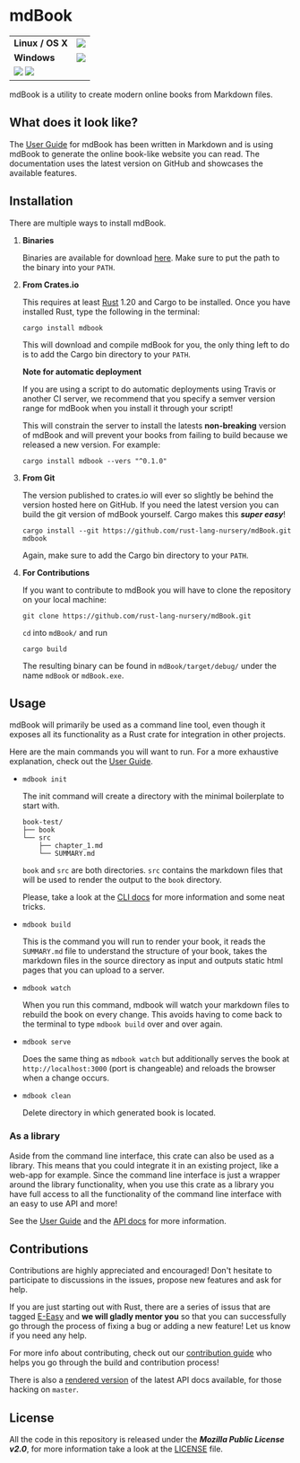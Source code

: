 # mdBook

<table>
    <tr>
        <td><strong>Linux / OS X</strong></td>
        <td>
            <a href="https://travis-ci.org/rust-lang-nursery/mdBook"><img src="https://travis-ci.org/rust-lang-nursery/mdBook.svg?branch=master"></a>
        </td>
    </tr>
    <tr>
        <td><strong>Windows</strong></td>
        <td>
            <a href="https://ci.appveyor.com/project/rust-lang-libs/mdbook"><img src="https://ci.appveyor.com/api/projects/status/ysyke2rvo85sni55?svg=true"></a>
        </td>
    </tr>
    <tr>
        <td colspan="2">
            <a href="https://crates.io/crates/mdbook"><img src="https://img.shields.io/crates/v/mdbook.svg"></a>
            <a href="LICENSE"><img src="https://img.shields.io/github/license/rust-lang-nursery/mdBook.svg"></a>
        </td>
    </tr>
</table>

mdBook is a utility to create modern online books from Markdown files.


## What does it look like?

The [User Guide] for mdBook has been written in Markdown and is using mdBook to
generate the online book-like website you can read. The documentation uses the
latest version on GitHub and showcases the available features.

## Installation

There are multiple ways to install mdBook.

1. **Binaries**

   Binaries are available for download [here][releases]. Make sure to put the
   path to the binary into your `PATH`.

2. **From Crates.io**

   This requires at least [Rust] 1.20 and Cargo to be installed. Once you have installed
   Rust, type the following in the terminal:

   ```
   cargo install mdbook
   ```

   This will download and compile mdBook for you, the only thing left to do is
   to add the Cargo bin directory to your `PATH`.

   **Note for automatic deployment**

   If you are using a script to do automatic deployments using Travis or
   another CI server, we recommend that you specify a semver version range for
   mdBook when you install it through your script!

   This will constrain the server to install the latests **non-breaking**
   version of mdBook and will prevent your books from failing to build because
   we released a new version. For example:

   ```
   cargo install mdbook --vers "^0.1.0"
   ```

3. **From Git**  

   The version published to crates.io will ever so slightly be behind the
   version hosted here on GitHub. If you need the latest version you can build
   the git version of mdBook yourself. Cargo makes this ***super easy***!

   ```
   cargo install --git https://github.com/rust-lang-nursery/mdBook.git mdbook
   ```

   Again, make sure to add the Cargo bin directory to your `PATH`.

4. **For Contributions**  

   If you want to contribute to mdBook you will have to clone the repository on
   your local machine:

   ```
   git clone https://github.com/rust-lang-nursery/mdBook.git
   ```

   `cd` into `mdBook/` and run

   ```
   cargo build
   ```

   The resulting binary can be found in `mdBook/target/debug/` under the name
   `mdBook` or `mdBook.exe`.


## Usage

mdBook will primarily be used as a command line tool, even though it exposes
all its functionality as a Rust crate for integration in other projects.

Here are the main commands you will want to run. For a more exhaustive
explanation, check out the [User Guide].

- `mdbook init`

    The init command will create a directory with the minimal boilerplate to
    start with.

    ```
    book-test/
    ├── book
    └── src
        ├── chapter_1.md
        └── SUMMARY.md
    ```

    `book` and `src` are both directories. `src` contains the markdown files
    that will be used to render the output to the `book` directory.

    Please, take a look at the [CLI docs] for more information and some neat tricks.

- `mdbook build`

    This is the command you will run to render your book, it reads the
    `SUMMARY.md` file to understand the structure of your book, takes the
    markdown files in the source directory as input and outputs static html
    pages that you can upload to a server.

- `mdbook watch`

    When you run this command, mdbook will watch your markdown files to rebuild
    the book on every change. This avoids having to come back to the terminal
    to type `mdbook build` over and over again.

- `mdbook serve`

    Does the same thing as `mdbook watch` but additionally serves the book at
    `http://localhost:3000` (port is changeable) and reloads the browser when a
    change occurs.

- `mdbook clean`

    Delete directory in which generated book is located.


### As a library

Aside from the command line interface, this crate can also be used as a
library. This means that you could integrate it in an existing project, like a
web-app for example. Since the command line interface is just a wrapper around
the library functionality, when you use this crate as a library you have full
access to all the functionality of the command line interface with an easy to
use API and more!

See the [User Guide] and the [API docs] for more information.

## Contributions

Contributions are highly appreciated and encouraged! Don't hesitate to
participate to discussions in the issues, propose new features and ask for
help.

If you are just starting out with Rust, there are a series of issus that are
tagged [E-Easy] and **we will gladly mentor you** so that you can successfully
go through the process of fixing a bug or adding a new feature! Let us know if
you need any help.

For more info about contributing, check out our [contribution guide] who helps
you go through the build and contribution process!

There is also a [rendered version][master-docs] of the latest API docs
available, for those hacking on `master`.


## License

All the code in this repository is released under the ***Mozilla Public License v2.0***, for more information take a look at the [LICENSE] file.


[User Guide]: https://rust-lang-nursery.github.io/mdBook/
[API docs]: https://docs.rs/mdbook/*/mdbook/
[E-Easy]: https://github.com/rust-lang-nursery/mdBook/issues?q=is%3Aopen+is%3Aissue+label%3AE-Easy
[contribution guide]: https://github.com/rust-lang-nursery/mdBook/blob/master/CONTRIBUTING.md
[LICENSE]: https://github.com/rust-lang-nursery/mdBook/blob/master/LICENSE
[releases]: https://github.com/rust-lang-nursery/mdBook/releases
[Rust]: https://www.rust-lang.org/
[CLI docs]: http://rust-lang-nursery.github.io/mdBook/cli/init.html
[master-docs]: http://rust-lang-nursery.github.io/mdBook/mdbook/
